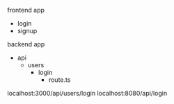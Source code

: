 frontend
app
 - login
 - signup



backend
app
 - api
    - users
       - login
          - route.ts 


localhost:3000/api/users/login
localhost:8080/api/login